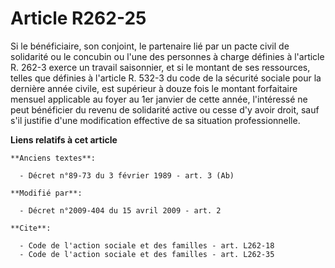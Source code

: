 # Article R262-25

Si le bénéficiaire, son conjoint, le partenaire lié par un pacte civil de solidarité ou le concubin ou l'une des personnes à
charge définies à l'article R. 262-3 exerce un travail saisonnier, et si le montant de ses ressources, telles que définies à
l'article R. 532-3 du code de la sécurité sociale pour la dernière année civile, est supérieur à douze fois le montant
forfaitaire mensuel applicable au foyer au 1er janvier de cette année, l'intéressé ne peut bénéficier du revenu de solidarité
active ou cesse d'y avoir droit, sauf s'il justifie d'une modification effective de sa situation professionnelle.

**Liens relatifs à cet article**

	**Anciens textes**:

	  - Décret n°89-73 du 3 février 1989 - art. 3 (Ab)

	**Modifié par**:

	  - Décret n°2009-404 du 15 avril 2009 - art. 2

	**Cite**:

	  - Code de l'action sociale et des familles - art. L262-18
	  - Code de l'action sociale et des familles - art. L262-35

